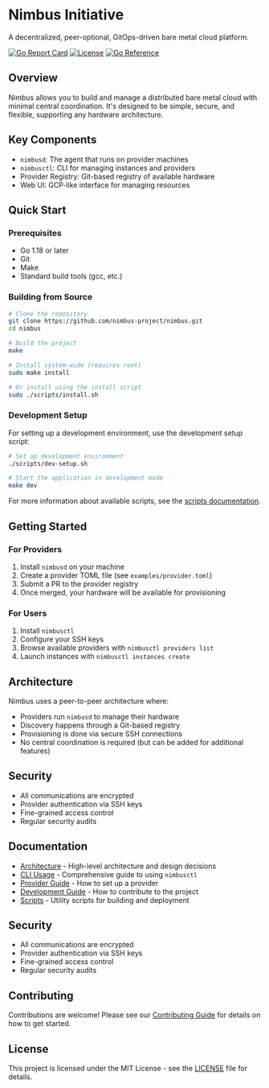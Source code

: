# Nimbus Initiative

A decentralized, peer-optional, GitOps-driven bare metal cloud platform.

[![Go Report Card](https://goreportcard.com/badge/github.com/nimbus-project/nimbus)](https://goreportcard.com/report/github.com/nimbus-project/nimbus)
[![License](https://img.shields.io/badge/License-MIT-blue.svg)](LICENSE)
[![Go Reference](https://pkg.go.dev/badge/github.com/nimbus-project/nimbus.svg)](https://pkg.go.dev/github.com/nimbus-project/nimbus)

## Overview

Nimbus allows you to build and manage a distributed bare metal cloud with minimal central coordination. It's designed to be simple, secure, and flexible, supporting any hardware architecture.

## Key Components

- `nimbusd`: The agent that runs on provider machines
- `nimbusctl`: CLI for managing instances and providers
- Provider Registry: Git-based registry of available hardware
- Web UI: GCP-like interface for managing resources

## Quick Start

### Prerequisites

- Go 1.18 or later
- Git
- Make
- Standard build tools (gcc, etc.)

### Building from Source

```bash
# Clone the repository
git clone https://github.com/nimbus-project/nimbus.git
cd nimbus

# Build the project
make

# Install system-wide (requires root)
sudo make install

# Or install using the install script
sudo ./scripts/install.sh
```

### Development Setup

For setting up a development environment, use the development setup script:

```bash
# Set up development environment
./scripts/dev-setup.sh

# Start the application in development mode
make dev
```

For more information about available scripts, see the [scripts documentation](scripts/README.md).

## Getting Started

### For Providers

1. Install `nimbusd` on your machine
2. Create a provider TOML file (see `examples/provider.toml`)
3. Submit a PR to the provider registry
4. Once merged, your hardware will be available for provisioning

### For Users

1. Install `nimbusctl`
2. Configure your SSH keys
3. Browse available providers with `nimbusctl providers list`
4. Launch instances with `nimbusctl instances create`

## Architecture

Nimbus uses a peer-to-peer architecture where:
- Providers run `nimbusd` to manage their hardware
- Discovery happens through a Git-based registry
- Provisioning is done via secure SSH connections
- No central coordination is required (but can be added for additional features)

## Security

- All communications are encrypted
- Provider authentication via SSH keys
- Fine-grained access control
- Regular security audits

## Documentation

- [Architecture](docs/architecture.md) - High-level architecture and design decisions
- [CLI Usage](docs/cli-usage.md) - Comprehensive guide to using `nimbusctl`
- [Provider Guide](examples/provider.toml) - How to set up a provider
- [Development Guide](CONTRIBUTING.md) - How to contribute to the project
- [Scripts](scripts/README.md) - Utility scripts for building and deployment

## Security

- All communications are encrypted
- Provider authentication via SSH keys
- Fine-grained access control
- Regular security audits

## Contributing

Contributions are welcome! Please see our [Contributing Guide](CONTRIBUTING.md) for details on how to get started.

## License

This project is licensed under the MIT License - see the [LICENSE](LICENSE) file for details.
